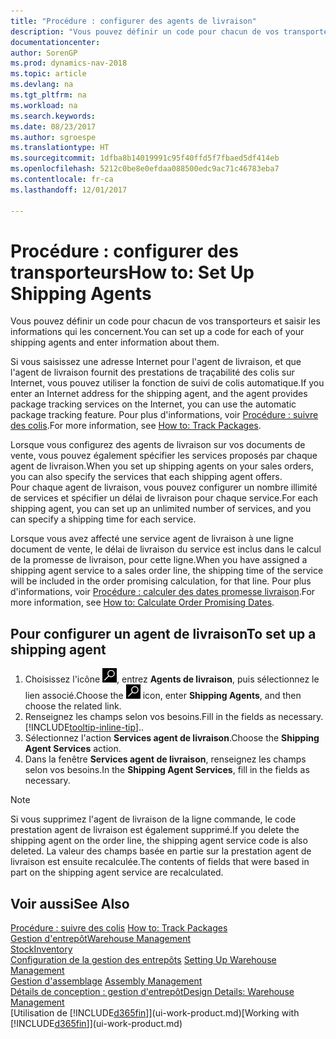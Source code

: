 ```yaml
---
title: "Procédure : configurer des agents de livraison"
description: "Vous pouvez définir un code pour chacun de vos transporteurs et saisir les informations qui les concernent."
documentationcenter: 
author: SorenGP
ms.prod: dynamics-nav-2018
ms.topic: article
ms.devlang: na
ms.tgt_pltfrm: na
ms.workload: na
ms.search.keywords: 
ms.date: 08/23/2017
ms.author: sgroespe
ms.translationtype: HT
ms.sourcegitcommit: 1dfba8b14019991c95f40ffd5f7fbaed5df414eb
ms.openlocfilehash: 5212c0be8e0efdaa088500edc9ac71c46783eba7
ms.contentlocale: fr-ca
ms.lasthandoff: 12/01/2017

---
```

# <a name="how-to-set-up-shipping-agents"></a><span data-ttu-id="95ded-103">Procédure : configurer des transporteurs</span><span class="sxs-lookup"><span data-stu-id="95ded-103">How to: Set Up Shipping Agents</span></span>
<span data-ttu-id="95ded-104">Vous pouvez définir un code pour chacun de vos transporteurs et saisir les informations qui les concernent.</span><span class="sxs-lookup"><span data-stu-id="95ded-104">You can set up a code for each of your shipping agents and enter information about them.</span></span>  

<span data-ttu-id="95ded-105">Si vous saisissez une adresse Internet pour l'agent de livraison, et que l'agent de livraison fournit des prestations de traçabilité des colis sur Internet, vous pouvez utiliser la fonction de suivi de colis automatique.</span><span class="sxs-lookup"><span data-stu-id="95ded-105">If you enter an Internet address for the shipping agent, and the agent provides package tracking services on the Internet, you can use the automatic package tracking feature.</span></span> <span data-ttu-id="95ded-106">Pour plus d'informations, voir [Procédure : suivre des colis](sales-how-track-packages.md).</span><span class="sxs-lookup"><span data-stu-id="95ded-106">For more information, see [How to: Track Packages](sales-how-track-packages.md).</span></span>

<span data-ttu-id="95ded-107">Lorsque vous configurez des agents de livraison sur vos documents de vente, vous pouvez également spécifier les services proposés par chaque agent de livraison.</span><span class="sxs-lookup"><span data-stu-id="95ded-107">When you set up shipping agents on your sales orders, you can also specify the services that each shipping agent offers.</span></span>  
<span data-ttu-id="95ded-108">Pour chaque agent de livraison, vous pouvez configurer un nombre illimité de services et spécifier un délai de livraison pour chaque service.</span><span class="sxs-lookup"><span data-stu-id="95ded-108">For each shipping agent, you can set up an unlimited number of services, and you can specify a shipping time for each service.</span></span>  

<span data-ttu-id="95ded-109">Lorsque vous avez affecté une service agent de livraison à une ligne document de vente, le délai de livraison du service est inclus dans le calcul de la promesse de livraison, pour cette ligne.</span><span class="sxs-lookup"><span data-stu-id="95ded-109">When you have assigned a shipping agent service to a sales order line, the shipping time of the service will be included in the order promising calculation, for that line.</span></span> <span data-ttu-id="95ded-110">Pour plus d'informations, voir [Procédure : calculer des dates promesse livraison](sales-how-to-calculate-order-promising-dates.md).</span><span class="sxs-lookup"><span data-stu-id="95ded-110">For more information, see [How to: Calculate Order Promising Dates](sales-how-to-calculate-order-promising-dates.md).</span></span>

## <a name="to-set-up-a-shipping-agent"></a><span data-ttu-id="95ded-111">Pour configurer un agent de livraison</span><span class="sxs-lookup"><span data-stu-id="95ded-111">To set up a shipping agent</span></span>  
1.  <span data-ttu-id="95ded-112">Choisissez l'icône ![Page ou rapport pour la recherche](media/ui-search/search_small.png "icône Page ou rapport pour la recherche"), entrez **Agents de livraison**, puis sélectionnez le lien associé.</span><span class="sxs-lookup"><span data-stu-id="95ded-112">Choose the ![Search for Page or Report](media/ui-search/search_small.png "Search for Page or Report icon") icon, enter **Shipping Agents**, and then choose the related link.</span></span>  
2.  <span data-ttu-id="95ded-113">Renseignez les champs selon vos besoins.</span><span class="sxs-lookup"><span data-stu-id="95ded-113">Fill in the fields as necessary.</span></span> [!INCLUDE[tooltip-inline-tip](includes/tooltip-inline-tip_md.md)]<span data-ttu-id="95ded-114">.</span><span class="sxs-lookup"><span data-stu-id="95ded-114">.</span></span>  
3.  <span data-ttu-id="95ded-115">Sélectionnez l'action **Services agent de livraison**.</span><span class="sxs-lookup"><span data-stu-id="95ded-115">Choose the **Shipping Agent Services** action.</span></span>
4. <span data-ttu-id="95ded-116">Dans la fenêtre **Services agent de livraison**, renseignez les champs selon vos besoins.</span><span class="sxs-lookup"><span data-stu-id="95ded-116">In the **Shipping Agent Services**, fill in the fields as necessary.</span></span>

> [!NOTE]  
>  <span data-ttu-id="95ded-117">Si vous supprimez l'agent de livraison de la ligne commande, le code prestation agent de livraison est également supprimé.</span><span class="sxs-lookup"><span data-stu-id="95ded-117">If you delete the shipping agent on the order line, the shipping agent service code is also deleted.</span></span> <span data-ttu-id="95ded-118">La valeur des champs basée en partie sur la prestation agent de livraison est ensuite recalculée.</span><span class="sxs-lookup"><span data-stu-id="95ded-118">The contents of fields that were based in part on the shipping agent service are recalculated.</span></span>  

## <a name="see-also"></a><span data-ttu-id="95ded-119">Voir aussi</span><span class="sxs-lookup"><span data-stu-id="95ded-119">See Also</span></span>
<span data-ttu-id="95ded-120">[Procédure : suivre des colis](sales-how-track-packages.md)  </span><span class="sxs-lookup"><span data-stu-id="95ded-120">[How to: Track Packages](sales-how-track-packages.md)  </span></span>  
[<span data-ttu-id="95ded-121">Gestion d'entrepôt</span><span class="sxs-lookup"><span data-stu-id="95ded-121">Warehouse Management</span></span>](warehouse-manage-warehouse.md)  
[<span data-ttu-id="95ded-122">Stock</span><span class="sxs-lookup"><span data-stu-id="95ded-122">Inventory</span></span>](inventory-manage-inventory.md)  
<span data-ttu-id="95ded-123">[Configuration de la gestion des entrepôts](warehouse-setup-warehouse.md)   </span><span class="sxs-lookup"><span data-stu-id="95ded-123">[Setting Up Warehouse Management](warehouse-setup-warehouse.md)   </span></span>  
<span data-ttu-id="95ded-124">[Gestion d'assemblage](assembly-assemble-items.md)  </span><span class="sxs-lookup"><span data-stu-id="95ded-124">[Assembly Management](assembly-assemble-items.md)  </span></span>  
[<span data-ttu-id="95ded-125">Détails de conception : gestion d'entrepôt</span><span class="sxs-lookup"><span data-stu-id="95ded-125">Design Details: Warehouse Management</span></span>](design-details-warehouse-management.md)  
<span data-ttu-id="95ded-126">[Utilisation de [!INCLUDE[d365fin](includes/d365fin_md.md)]](ui-work-product.md)</span><span class="sxs-lookup"><span data-stu-id="95ded-126">[Working with [!INCLUDE[d365fin](includes/d365fin_md.md)]](ui-work-product.md)</span></span>  

